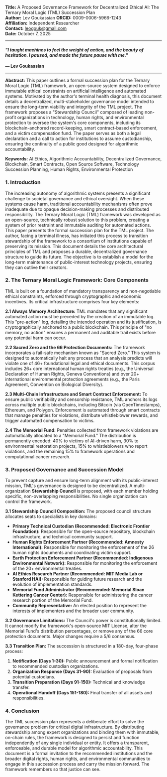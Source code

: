 **Title:** A Proposed Governance Framework for Decentralized Ethical AI: The Ternary Moral Logic (TML) Succession Plan  
**Author:** Lev Goukassian **ORCID:** 0009-0006-5966-1243   
**Affiliation:** Independent Researcher  
**Contact:** leogouk@gmail.com   
**Date:** October 7, 2025  

---

#### *"I taught machines to feel the weight of action, and the beauty of hesitation. I paused, and made the future pause with me."*   
**— Lev Goukassian**

---

**Abstract:** This paper outlines a formal succession plan for the Ternary Moral Logic (TML) framework, an open-source system designed to enforce immutable ethical constraints on artificial intelligence and automated systems. Motivated by the author's terminal health diagnosis, this document details a decentralized, multi-stakeholder governance model intended to ensure the long-term viability and integrity of the TML project. The framework proposes a "Stewardship Council" composed of leading non-profit organizations in technology, human rights, and environmental protection to oversee the system's core components, including its blockchain-anchored record-keeping, smart contract-based enforcement, and a victim compensation fund. The paper serves as both a legal declaration and a call to action for institutions to assume custodianship, ensuring the continuity of a public good designed for algorithmic accountability.  

**Keywords:** AI Ethics, Algorithmic Accountability, Decentralized Governance, Blockchain, Smart Contracts, Open Source Software, Technology Succession Planning, Human Rights, Environmental Protection

### **1. Introduction**

The increasing autonomy of algorithmic systems presents a significant challenge to societal governance and ethical oversight. When these systems cause harm, traditional accountability mechanisms often prove inadequate due to opaque decision-making processes and distributed responsibility. The Ternary Moral Logic (TML) framework was developed as an open-source, technically robust solution to this problem, creating a system of prior restraint and immutable auditing for automated actions.  
This paper presents the formal succession plan for the TML project. The author, facing a terminal illness, has initiated this process to transition stewardship of the framework to a consortium of institutions capable of preserving its mission. This document details the core architectural principles of TML and proposes a durable, decentralized governance structure to guide its future. The objective is to establish a model for the long-term maintenance of public-interest technology projects, ensuring they can outlive their creators.

### **2. The Ternary Moral Logic Framework: Core Components**

TML is built on a foundation of mandatory transparency and non-negotiable ethical constraints, enforced through cryptographic and economic incentives. Its critical infrastructure comprises four key elements:  

**2.1 Always Memory Architecture:** TML mandates that any significant automated action must be preceded by the creation of an immutable log. This "pre-action" log, detailing the intended operation and its justification, is cryptographically anchored to a public blockchain. This principle of "no memory, no action" ensures a permanent and auditable trail exists before any potential harm can occur.  

**2.2 Sacred Zero and the 66 Protection Documents:** The framework incorporates a fail-safe mechanism known as "Sacred Zero." This system is designed to automatically halt any process that an analysis predicts will violate one of 46+ foundational legal and ethical documents. This corpus includes 26+ core international human rights treaties (e.g., the Universal Declaration of Human Rights, Geneva Conventions) and over 20+ international environmental protection agreements (e.g., the Paris Agreement, Convention on Biological Diversity).  

**2.3 Multi-Chain Infrastructure and Smart Contract Enforcement:** To ensure public verifiability and censorship resistance, TML anchors its logs across multiple public blockchains, including Bitcoin (via OpenTimestamps), Ethereum, and Polygon. Enforcement is automated through smart contracts that manage penalties for violations, distribute whistleblower rewards, and trigger automated compensation to victims.  

**2.4 The Memorial Fund:** Penalties collected from framework violations are automatically allocated to a "Memorial Fund." The distribution is permanently encoded: 40% to victims of AI-driven harm, 30% to environmental restoration projects, 15% to whistleblowers who report violations, and the remaining 15% to framework operations and computational cancer research.

### **3. Proposed Governance and Succession Model**

To prevent capture and ensure long-term alignment with its public-interest mission, TML's governance is designed to be decentralized. A multi-organization **Stewardship Council** is proposed, with each member holding specific, non-overlapping responsibilities. No single organization can control the framework.  

**3.1 Stewardship Council Composition:** The proposed council structure allocates seats to specialists in key domains:

* **Primary Technical Custodian (Recommended: Electronic Frontier Foundation):** Responsible for the open-source repository, blockchain infrastructure, and technical community support.  
* **Human Rights Enforcement Partner (Recommended: Amnesty International):** Responsible for monitoring the enforcement of the 26 human rights documents and coordinating victim support.  
* **Earth Protection Enforcement Partner (Recommended: Indigenous Environmental Network):** Responsible for monitoring the enforcement of the 20+ environmental treaties.  
* **AI Ethics Research Partner (Recommended: MIT Media Lab or Stanford HAI):** Responsible for guiding future research and the evolution of implementation standards.  
* **Memorial Fund Administrator (Recommended: Memorial Sloan Kettering Cancer Center):** Responsible for administering the cancer research portion of the Memorial Fund.  
* **Community Representative:** An elected position to represent the interests of implementers and the broader user community.

**3.2 Governance Limitations:** The Council's power is constitutionally limited. It cannot modify the framework's open-source MIT License, alter the Memorial Fund's distribution percentages, or remove any of the 66 core protection documents. Major changes require a 5/6 consensus.  

**3.3 Transition Plan:** The succession is structured in a 180-day, four-phase process:

1. **Notification (Days 1-30):** Public announcement and formal notification to recommended custodian organizations.  
2. **Organization Response (Days 31-90):** Evaluation of proposals from potential custodians.  
3. **Transition Preparation (Days 91-150):** Technical and knowledge transfer.  
4. **Operational Handoff (Days 151-180):** Final transfer of all assets and responsibilities.

### **4. Conclusion**

The TML succession plan represents a deliberate effort to solve the governance problem for critical digital infrastructure. By distributing stewardship among expert organizations and binding them with immutable, on-chain rules, the framework is designed to persist and function independently of any single individual or entity. It offers a transparent, enforceable, and durable model for algorithmic accountability. This document is a formal invitation to the recommended institutions and the broader digital rights, human rights, and environmental communities to engage in this succession process and carry the mission forward. The framework remembers so that justice can see.

